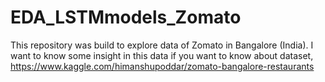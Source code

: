 # EDA_LSTMmodels_Zomato
This repository was build to explore data of Zomato in Bangalore (India). I want to know some insight in this data
if you want to know about dataset, https://www.kaggle.com/himanshupoddar/zomato-bangalore-restaurants
